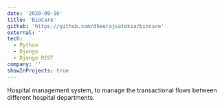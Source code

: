 ```yaml
---
date: '2020-09-16'
title: 'BioCare'
github: 'https://github.com/dheerajsatokia/biocare'
external: ''
tech:
  - Python
  - Django
  - Django REST
company: ''
showInProjects: true
---
```


Hospital management system, to manage the transactional flows between different hospital departments.
